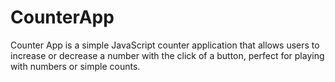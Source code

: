 # CounterApp
 Counter App is a simple JavaScript counter application that allows users to increase or decrease a number with the click of a button, perfect for playing with numbers or simple counts.
